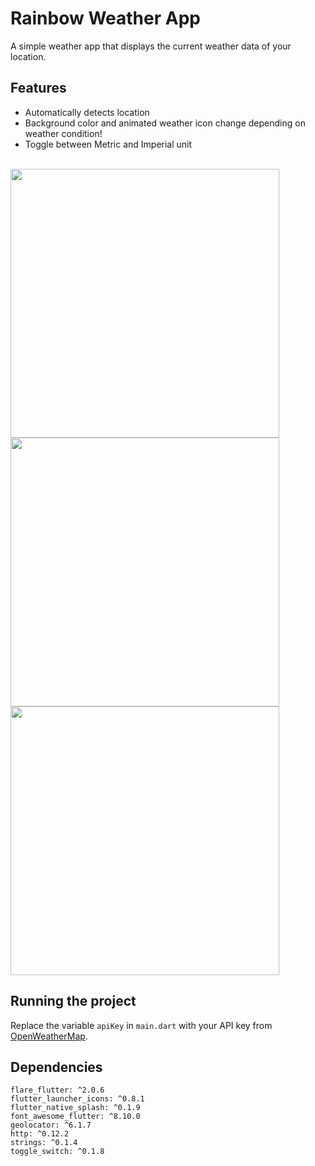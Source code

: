 # Rainbow Weather App

A simple weather app that displays the current weather data of your location.

## Features
- Automatically detects location
- Background color and animated weather icon change depending on weather condition!
- Toggle between Metric and Imperial unit

<br>
<img src="https://gitlab.com/fwrhine/rainbow-weather-app/-/raw/master/images/sf.gif" height="430" />
<img src="https://gitlab.com/fwrhine/rainbow-weather-app/-/raw/master/images/glasgow.gif" height="430" />
<img src="https://gitlab.com/fwrhine/rainbow-weather-app/-/raw/master/images/sermersooq.gif" height="430" />

## Running the project

Replace the variable `apiKey` in `main.dart` with your API key from [OpenWeatherMap](https://openweathermap.org/).

## Dependencies
```
flare_flutter: ^2.0.6
flutter_launcher_icons: ^0.8.1
flutter_native_splash: ^0.1.9
font_awesome_flutter: ^8.10.0
geolocator: ^6.1.7
http: ^0.12.2
strings: ^0.1.4
toggle_switch: ^0.1.8
```